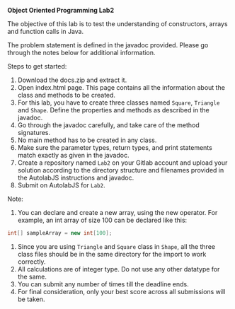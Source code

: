 **Object Oriented Programming Lab2** 

The objective of this lab is to test the understanding of constructors, arrays and function calls in Java.<br>

The problem statement is defined in the javadoc provided. Please go through the notes below for additional information.<br>

Steps to get started:
1. Download the docs.zip and extract it.
1. Open index.html page. This page contains all the information about the class and methods to be created. 
1. For this lab, you have to create three classes named `Square`, `Triangle` and `Shape`. Define the properties and methods as described in the javadoc.
1. Go through the javadoc carefully, and take care of the method signatures. 
1. No main method has to be created in any class. 
1. Make sure the parameter types, return types, and print statements match exactly as given in the javadoc.
1. Create a repository named `Lab2` on your Gitlab account and upload your solution according to the directory structure and filenames provided in the AutolabJS instructions and javadoc.
1. Submit on AutolabJS for `Lab2`.

Note:
1. You can declare and create a new array, using the new operator. For example, an int array of size 100 can be declared like this:
```java
int[] sampleArray = new int[100];
```
1. Since you are using `Triangle` and `Square` class in `Shape`, all the three class files should be in the same directory for the import to work correctly. 
1. All calculations are of integer type. Do not use any other datatype for the same.
1. You can submit any number of times till the deadline ends. 
1. For final consideration, only your best score across all submissions will be taken.
